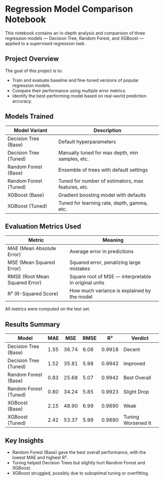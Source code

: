 # Regression Model Comparison Notebook

This notebook contains an in-depth analysis and comparison of three regression models — Decision Tree, Random Forest, and XGBoost — applied to a supervised regression task.

## Project Overview

The goal of this project is to:
- Train and evaluate baseline and fine-tuned versions of popular regression models.
- Compare their performance using multiple error metrics.
- Identify the best-performing model based on real-world prediction accuracy.

## Models Trained

| Model Variant         | Description |
|-----------------------|-------------|
| Decision Tree (Base)  | Default hyperparameters |
| Decision Tree (Tuned) | Manually tuned for max depth, min samples, etc. |
| Random Forest (Base)  | Ensemble of trees with default settings |
| Random Forest (Tuned) | Tuned for number of estimators, max features, etc. |
| XGBoost (Base)        | Gradient boosting model with defaults |
| XGBoost (Tuned)       | Tuned for learning rate, depth, gamma, etc. |

## Evaluation Metrics Used

| Metric | Meaning |
|--------|---------|
| MAE (Mean Absolute Error) | Average error in predictions |
| MSE (Mean Squared Error)  | Squared error, penalizing large mistakes |
| RMSE (Root Mean Squared Error) | Square root of MSE — interpretable in original units |
| R² (R-Squared Score)      | How much variance is explained by the model |

All metrics were computed on the test set.

## Results Summary

| Model               | MAE | MSE | RMSE | R² | Verdict |
|--------------------|------|------|------|------|---------|
| Decision Tree (Base) | 1.55 | 36.74 | 6.06 | 0.9918 | Decent |
| Decision Tree (Tuned) | 1.52 | 35.81 | 5.98 | 0.9942 | Improved |
| Random Forest (Base) | 0.83 | 25.68 | 5.07 | 0.9942 | Best Overall |
| Random Forest (Tuned) | 0.80 | 34.24 | 5.85 | 0.9923 | Slight Drop |
| XGBoost (Base) | 2.15 | 48.90 | 6.99 | 0.9890 | Weak |
| XGBoost (Tuned) | 2.42 | 53.37 | 5.98 | 0.9880 | Tuning Worsened It |

## Key Insights

- Random Forest (Base) gave the best overall performance, with the lowest MAE and highest R².
- Tuning helped Decision Trees but slightly hurt Random Forest and XGBoost.
- XGBoost struggled, possibly due to suboptimal tuning or overfitting.


